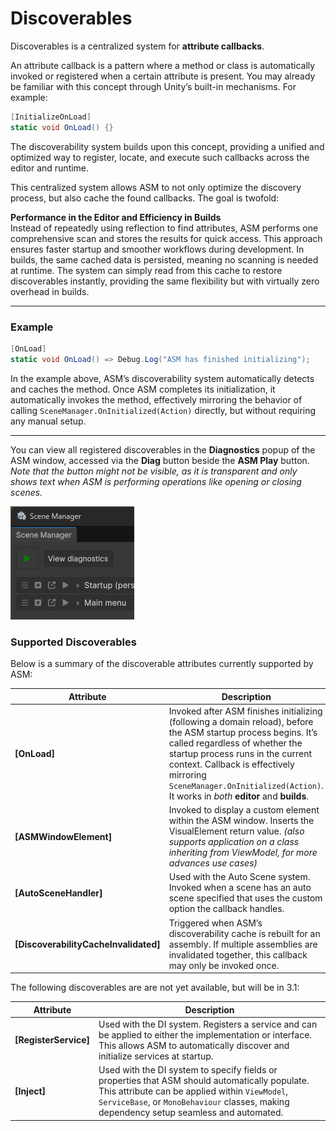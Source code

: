 # Discoverables

Discoverables is a centralized system for **attribute callbacks**.

An attribute callback is a pattern where a method or class is automatically invoked or registered when a certain attribute is present. You may already be familiar with this concept through Unity’s built-in mechanisms. For example:

```csharp
[InitializeOnLoad]
static void OnLoad() {}
```

The discoverability system builds upon this concept, providing a unified and optimized way to register, locate, and execute such callbacks across the editor and runtime.

This centralized system allows ASM to not only optimize the discovery process, but also cache the found callbacks. The goal is twofold:

**Performance in the Editor and Efficiency in Builds**  
Instead of repeatedly using reflection to find attributes, ASM performs one comprehensive scan and stores the results for quick access. This approach ensures faster startup and smoother workflows during development. In builds, the same cached data is persisted, meaning no scanning is needed at runtime. The system can simply read from this cache to restore discoverables instantly, providing the same flexibility but with virtually zero overhead in builds.

---

### Example

```csharp
[OnLoad]
static void OnLoad() => Debug.Log("ASM has finished initializing");
```

In the example above, ASM’s discoverability system automatically detects and caches the method. Once ASM completes its initialization, it automatically invokes the method, effectively mirroring the behavior of calling `SceneManager.OnInitialized(Action)` directly, but without requiring any manual setup.

---

You can view all registered discoverables in the **Diagnostics** popup of the ASM window, accessed via the **Diag** button beside the **ASM Play** button. *Note that the button might not be visible, as it is transparent and only shows text when ASM is performing operations like opening or closing scenes.*

![](../image/asm-diag-button.png)

### Supported Discoverables

Below is a summary of the discoverable attributes currently supported by ASM:

| Attribute                             | Description                                                                                                                                                                                                                                                                                                          |
| ------------------------------------- | -------------------------------------------------------------------------------------------------------------------------------------------------------------------------------------------------------------------------------------------------------------------------------------------------------------------- |
| **[OnLoad]**                          | Invoked after ASM finishes initializing (following a domain reload), before the ASM startup process begins. It’s called regardless of whether the startup process runs in the current context. Callback is effectively mirroring `SceneManager.OnInitialized(Action)`. It works in *both* **editor** and **builds**. |
| **[ASMWindowElement]**                | Invoked to display a custom element within the ASM window. Inserts the VisualElement return value. *(also supports application on a class inheriting from ViewModel, for more advances use cases)*                                                                                                                   |
| **[AutoSceneHandler]**                | Used with the Auto Scene system. Invoked when a scene has an auto scene specified that uses the custom option the callback handles.                                                                                                                                                                                  |
| **[DiscoverabilityCacheInvalidated]** | Triggered when ASM’s discoverability cache is rebuilt for an assembly. If multiple assemblies are invalidated together, this callback may only be invoked once.                                                                                                                                                      |

The following discoverables are are not yet available, but will be in 3.1:

| Attribute             | Description                                                                                                                                                                                                                                  |
| --------------------- | -------------------------------------------------------------------------------------------------------------------------------------------------------------------------------------------------------------------------------------------- |
| **[RegisterService]** | Used with the DI system. Registers a service and can be applied to either the implementation or interface. This allows ASM to automatically discover and initialize services at startup.                                                     |
| **[Inject]**          | Used with the DI system to specify fields or properties that ASM should automatically populate. This attribute can be applied within `ViewModel`, `ServiceBase`, or `MonoBehaviour` classes, making dependency setup seamless and automated. |
